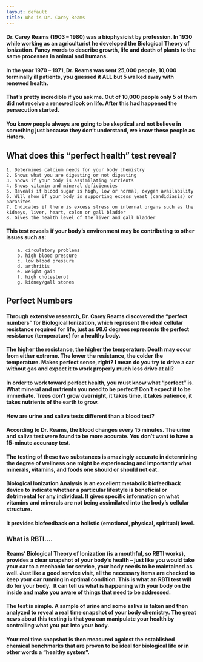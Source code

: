 ```yaml
---
layout: default
title: Who is Dr. Carey Reams
---
```


#### Dr. Carey Reams (1903 – 1980) was a biophysicist by profession. In 1930 while working as an agriculturist he developed the Biological Theory of Ionization. Fancy words to describe growth, life and death of plants to the same processes in animal and humans. 
#### In the year 1970 – 1971, Dr. Reams was sent 25,000 people, 10,000 terminally ill patients, you guessed it ALL but 5 walked away with renewed health. 
#### That’s pretty incredible if you ask me. Out of 10,000 people only 5 of them did not receive a renewed look on life. After this had happened the persecution started. 
#### You know people always are going to be skeptical and not believe in something just because they don’t understand, we know these people as Haters.
## What does this “perfect health” test reveal?

	1. Determines calcium needs for your body chemistry
	2. Shows what you are digesting or not digesting
	3. Shows if your body is assimilating nutrients
	4. Shows vitamin and mineral deficiencies
	5. Reveals if blood sugar is high, low or normal, oxygen availability
	6. Will show if your body is supporting excess yeast (candidiasis) or parasites
	7. Indicates if there is excess stress on internal organs such as the kidneys, liver, heart, colon or gall bladder
	8. Gives the health level of the liver and gall bladder

####  This test reveals if your body’s environment may be contributing to other issues such as:
        a. circulatory problems
        b. high blood pressure
        c. low blood pressure
        d. arthritis
        e. weight gain
        f. high cholesterol
        g. kidney/gall stones

## Perfect Numbers

#### Through extensive research, Dr. Carey Reams discovered the “perfect numbers” for Biological Ionization, which represent the ideal cellular resistance required for life, just as 98.6 degrees represents the perfect resistance (temperature) for a healthy body. 
#### The higher the resistance, the higher the temperature. Death may occur from either extreme. The lower the resistance, the colder the temperature. Makes perfect sense, right? I mean do you try to drive a car without gas and expect it to work properly much less drive at all? 
#### In order to work toward perfect health, you must know what “perfect” is. What mineral and nutrients you need to be perfect! Don’t expect it to be immediate. Trees don’t grow overnight, it takes time, it takes patience, it takes nutrients of the earth to grow.
#### How are urine and saliva tests different than a blood test?

#### According to Dr. Reams, the blood changes every 15 minutes. The urine and saliva test were found to be more accurate. You don’t want to have a 15-minute accuracy test. 

#### The testing of these two substances is amazingly accurate in determining the degree of wellness one might be experiencing and importantly what minerals, vitamins, and foods one should or should not eat. 

#### Biological Ionization Analysis is an excellent metabolic biofeedback device to indicate whether a particular lifestyle is beneficial or detrimental for any individual. It gives specific information on what vitamins and minerals are not being assimilated into the body’s cellular structure. 

#### It provides biofeedback on a holistic (emotional, physical, spiritual) level.

### What is RBTI….

#### Reams’ Biological Theory of Ionization (is a mouthful, so RBTI works), provides a clear snapshot of your body’s health – just like you would take your car to a mechanic for service, your body needs to be maintained as well. Just like a good service visit, all the necessary items are checked to keep your car running in optimal condition. This is what an RBTI test will do for your body.  It can tell us what is happening with your body on the inside and make you aware of things that need to be addressed.

#### The test is simple. A sample of urine and some saliva is taken and then analyzed to reveal a real time snapshot of your body chemistry. The great news about this testing is that you can manipulate your health by controlling what you put into your body.

#### Your real time snapshot is then measured against the established chemical benchmarks that are proven to be ideal for biological life or in other words a “healthy system”.